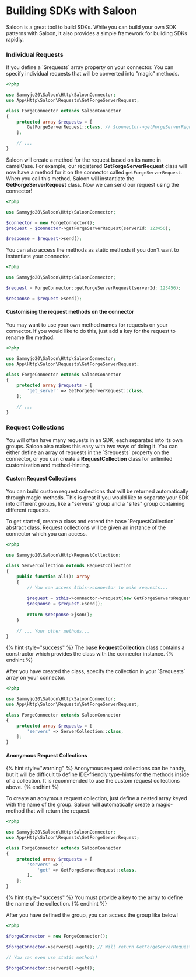 # Building SDKs with Saloon

Saloon is a great tool to build SDKs. While you can build your own SDK patterns with Saloon, it also provides a simple framework for building SDKs rapidly.

### Individual Requests

If you define a \`$requests\` array property on your connector. You can specify individual requests that will be converted into "magic" methods.

```php
<?php

use Sammyjo20\Saloon\Http\SaloonConnector;
use App\Http\Saloon\Requests\GetForgeServerRequest;

class ForgeConnector extends SaloonConnector
{
    protected array $requests = [
        GetForgeServerRequest::class, // $connector->getForgeServerRequest()
    ];

    // ...
}
```

Saloon will create a method for the request based on its name in camelCase. For example, our registered **GetForgeServerRequest** class will now have a method for it on the connector called `getForgeServerRequest`. When you call this method, Saloon will instantiate the **GetForgeServerRequest** class. Now we can send our request using the connector!

```php
<?php

use Sammyjo20\Saloon\Http\SaloonConnector;

$connector = new ForgeConnector();
$request = $connector->getForgeServerRequest(serverId: 123456);

$response = $request->send();
```

You can also access the methods as static methods if you don't want to instantiate your connector.

```php
<?php

use Sammyjo20\Saloon\Http\SaloonConnector;

$request = ForgeConnector::getForgeServerRequest(serverId: 123456);

$response = $request->send();
```

#### Customising the request methods on the connector

You may want to use your own method names for requests on your connector. If you would like to do this, just add a key for the request to rename the method.

```php
<?php

use Sammyjo20\Saloon\Http\SaloonConnector;
use App\Http\Saloon\Requests\GetForgeServerRequest;

class ForgeConnector extends SaloonConnector
{
    protected array $requests = [
        'get_server' => GetForgeServerRequest::class,
    ];

    // ...
}
```

### Request Collections

You will often have many requests in an SDK, each separated into its own groups. Saloon also makes this easy with two ways of doing it. You can either define an array of requests in the \`$requests\` property on the connector, or you can create a **RequestCollection** class for unlimited customization and method-hinting.

#### Custom Request Collections

You can build custom request collections that will be returned automatically through magic methods. This is great if you would like to separate your SDK into different groups, like a "servers" group and a "sites" group containing different requests.

To get started, create a class and extend the base \`RequestCollection\` abstract class. Request collections will be given an instance of the connector which you can access.&#x20;

```php
<?php

use Sammyjo20\Saloon\Http\RequestCollection;

class ServerCollection extends RequestCollection
{
    public function all(): array
    {
        // You can access $this->connector to make requests...
        
        $request = $this->connector->request(new GetForgeServersRequest);
        $response = $request->send();
        
        return $response->json();
    }
    
    // ... Your other methods...
}
```

{% hint style="success" %}
The base **RequestCollection** class contains a constructor which provides the class with the connector instance.
{% endhint %}

After you have created the class, specify the collection in your \`$requests\` array on your connector.

```php
<?php

use Sammyjo20\Saloon\Http\SaloonConnector;
use App\Http\Saloon\Requests\GetForgeServerRequest;

class ForgeConnector extends SaloonConnector
{
    protected array $requests = [
        'servers' => ServerCollection::class,
    ];
}
```

#### Anonymous Request Collections

{% hint style="warning" %}
Anonymous request collections can be handy, but it will be difficult to define IDE-friendly type-hints for the methods inside of a collection. It is recommended to use the custom request collections above.
{% endhint %}

To create an aonymous request collection, just define a nested array keyed with the name of the group. Saloon will automatically create a magic-method that will return the request.&#x20;

```php
<?php

use Sammyjo20\Saloon\Http\SaloonConnector;
use App\Http\Saloon\Requests\GetForgeServerRequest;

class ForgeConnector extends SaloonConnector
{
    protected array $requests = [
        'servers' => [
            'get' => GetForgeServerRequest::class,
        ],
    ];
}
```

{% hint style="success" %}
You must provide a key to the array to define the name of the collection.
{% endhint %}

After you have defined the group, you can access the group like below!

```php
<?php

$forgeConnector = new ForgeConnector();

$forgeConnector->servers()->get(); // Will return GetForgeServerRequest

// You can even use static methods!

$forgeConnector::servers()->get();
```
